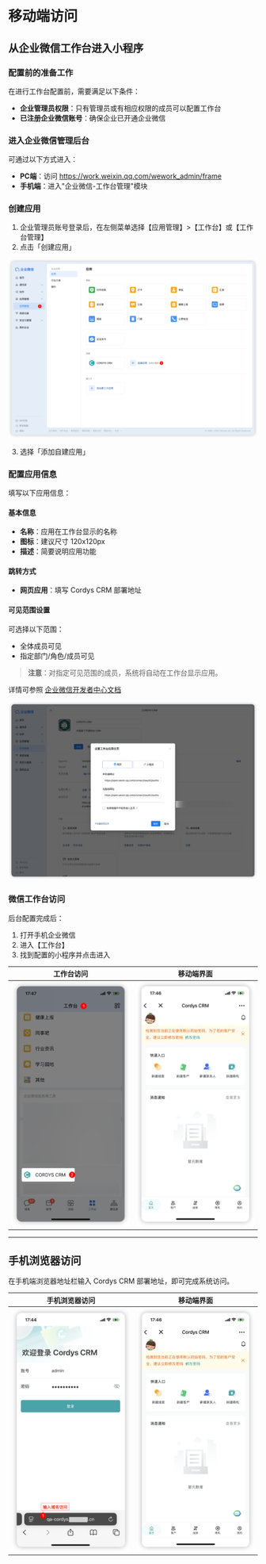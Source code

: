 # 移动端访问

## 从企业微信工作台进入小程序

### 配置前的准备工作

在进行工作台配置前，需要满足以下条件：
- **企业管理员权限**：只有管理员或有相应权限的成员可以配置工作台
- **已注册企业微信账号**：确保企业已开通企业微信

### 进入企业微信管理后台

可通过以下方式进入：
- **PC端**：访问 https://work.weixin.qq.com/wework_admin/frame
- **手机端**：进入"企业微信-工作台管理"模块

### 创建应用

1. 企业管理员账号登录后，在左侧菜单选择【应用管理】>【工作台】或【工作台管理】
2. 点击「创建应用」

![创建应用](../img/user_manual/wecom-create-app.png)

3. 选择「添加自建应用」

### 配置应用信息

填写以下应用信息：

#### 基本信息
- **名称**：应用在工作台显示的名称
- **图标**：建议尺寸 120x120px
- **描述**：简要说明应用功能

#### 跳转方式
- **网页应用**：填写 Cordys CRM 部署地址

#### 可见范围设置
可选择以下范围：
- 全体成员可见
- 指定部门/角色/成员可见

> **注意**：对指定可见范围的成员，系统将自动在工作台显示应用。

详情可参照 [企业微信开发者中心文档](https://developer.work.weixin.qq.com/)

![应用配置](../img/user_manual/wecom-app-config.png)

### 微信工作台访问

后台配置完成后：
1. 打开手机企业微信
2. 进入【工作台】
3. 找到配置的小程序并点击进入

| 工作台访问 | 移动端界面 |
| :---: | :---: |
| ![工作台访问](../img/user_manual/wecom-workbench.png) | ![移动端界面](../img/user_manual/wecom-miniprogram.png) |

---

## 手机浏览器访问

在手机端浏览器地址栏输入 Cordys CRM 部署地址，即可完成系统访问。

| 手机浏览器访问 | 移动端界面 |
| :---: | :---: |
| ![手机浏览器访问](../img/user_manual/mobile-browser-access.png) | ![移动端界面](../img/user_manual/wecom-miniprogram.png) |
